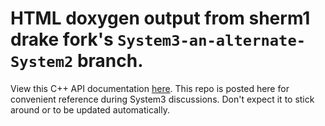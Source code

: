 # HTML doxygen output from sherm1 drake fork's `System3-an-alternate-System2` branch.

View this C++ API documentation [here](https://sherm1.github.io/drake-System3-doxygen). This repo is posted here for convenient reference during System3 discussions. Don't expect it to stick around or to be updated automatically.
